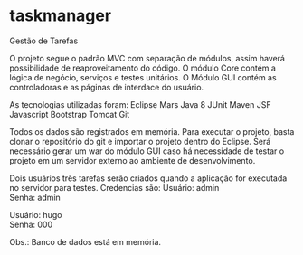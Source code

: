 # taskmanager
Gestão de Tarefas

O projeto segue o padrão MVC com separação de módulos, assim haverá possibilidade de reaproveitamento do código.
O módulo Core contém a lógica de negócio, serviços e testes unitários.
O Módulo GUI contém as controladoras e as páginas de interdace do usuário.

As tecnologias utilizadas foram:
Eclipse Mars
Java 8
JUnit
Maven
JSF
Javascript
Bootstrap
Tomcat
Git

Todos os dados são registrados em memória.
Para executar o projeto, basta clonar o repositório do git e importar o projeto dentro do Eclipse. Será necessário gerar um war do módulo GUI caso há necessidade de testar o projeto em um servidor externo ao ambiente de desenvolvimento.

Dois usuários três tarefas serão criados quando a aplicação for executada no servidor para testes.
Credencias são:
Usuário: admin  
Senha:   admin

Usuário: hugo  
Senha:   000

Obs.: Banco de dados está em memória.
